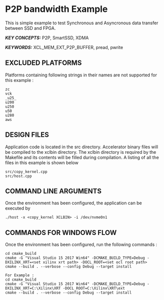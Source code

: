 P2P bandwidth Example
======================

This is simple example to test Synchronous and Asyncronous data transfer between SSD and FPGA.

***KEY CONCEPTS:*** P2P, SmartSSD, XDMA

***KEYWORDS:*** XCL_MEM_EXT_P2P_BUFFER, pread, pwrite

## EXCLUDED PLATFORMS
Platforms containing following strings in their names are not supported for this example :
```
zc
vck
_u25_
u200
u250
u50
u280
aws
```

##  DESIGN FILES
Application code is located in the src directory. Accelerator binary files will be compiled to the xclbin directory. The xclbin directory is required by the Makefile and its contents will be filled during compilation. A listing of all the files in this example is shown below

```
src/copy_kernel.cpp
src/host.cpp
```

##  COMMAND LINE ARGUMENTS
Once the environment has been configured, the application can be executed by
```
./host -x <copy_kernel XCLBIN> -i /dev/nvme0n1
```

##  COMMANDS FOR WINDOWS FLOW
Once the environment has been configured, run the following commands : 
```
cd cmake_build
cmake -G "Visual Studio 15 2017 Win64" -DCMAKE_BUILD_TYPE=Debug -DXILINX_XRT=<set xilinx xrt path> -DOCL_ROOT=<set ocl root path>
cmake --build . --verbose --config Debug --target install

For Example : 
cd cmake_build
cmake -G "Visual Studio 15 2017 Win64" -DCMAKE_BUILD_TYPE=Debug -DXILINX_XRT=C:\Xilinx\XRT -DOCL_ROOT=C:\Xilinx\XRT\ext
cmake --build . --verbose --config Debug --target install
```
